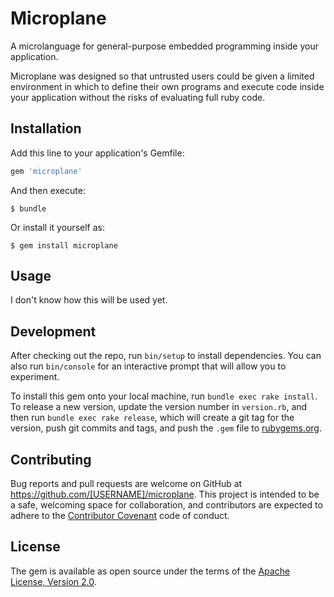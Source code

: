 # Microplane

A microlanguage for general-purpose embedded programming inside your application.

Microplane was designed so that untrusted users could be given a limited environment
in which to define their own programs and execute code inside your application
without the risks of evaluating full ruby code.

## Installation

Add this line to your application's Gemfile:

```ruby
gem 'microplane'
```

And then execute:

    $ bundle

Or install it yourself as:

    $ gem install microplane

## Usage

I don't know how this will be used yet.

## Development

After checking out the repo, run `bin/setup` to install dependencies. You can also run `bin/console` for an interactive prompt that will allow you to experiment.

To install this gem onto your local machine, run `bundle exec rake install`. To release a new version, update the version number in `version.rb`, and then run `bundle exec rake release`, which will create a git tag for the version, push git commits and tags, and push the `.gem` file to [rubygems.org](https://rubygems.org).

## Contributing

Bug reports and pull requests are welcome on GitHub at https://github.com/[USERNAME]/microplane. This project is intended to be a safe, welcoming space for collaboration, and contributors are expected to adhere to the [Contributor Covenant](http://contributor-covenant.org) code of conduct.


## License

The gem is available as open source under the terms of the [Apache License, Version 2.0](http://www.apache.org/licenses/LICENSE-2.0).

